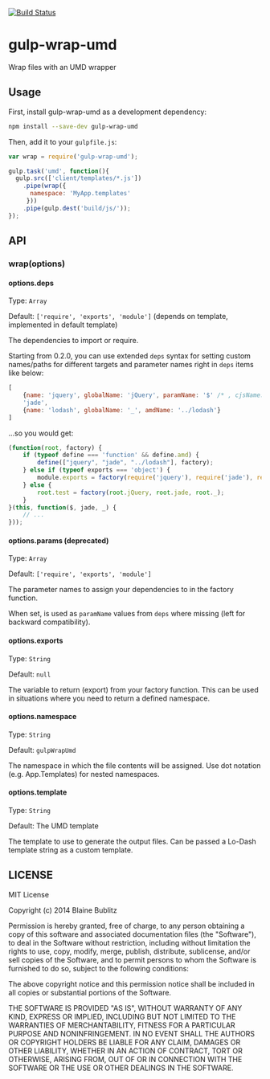 [![Build Status](https://travis-ci.org/phated/gulp-wrap-umd.png?branch=master)](https://travis-ci.org/phated/gulp-wrap-umd)

# gulp-wrap-umd

Wrap files with an UMD wrapper

## Usage

First, install gulp-wrap-umd as a development dependency:

```bash
npm install --save-dev gulp-wrap-umd
```

Then, add it to your `gulpfile.js`:

```js
var wrap = require('gulp-wrap-umd');

gulp.task('umd', function(){
  gulp.src(['client/templates/*.js'])
    .pipe(wrap({
      namespace: 'MyApp.templates'
     }))
    .pipe(gulp.dest('build/js/'));
});
```

## API

### wrap(options)

#### options.deps

Type: `Array`

Default: `['require', 'exports', 'module']` (depends on template, implemented in default template)

The dependencies to import or require.

Starting from 0.2.0, you can use extended `deps` syntax for setting custom names/paths for different targets and parameter names right in `deps` items like below:
```javascript
[
    {name: 'jquery', globalName: 'jQuery', paramName: '$' /* , cjsName: ..., amdName: ... */},
    'jade',
    {name: 'lodash', globalName: '_', amdName: '../lodash'}
]
```
...so you would get:
```javascript
(function(root, factory) {
    if (typeof define === 'function' && define.amd) {
        define(["jquery", "jade", "../lodash"], factory);
    } else if (typeof exports === 'object') {
        module.exports = factory(require('jquery'), require('jade'), require('lodash'));
    } else {
        root.test = factory(root.jQuery, root.jade, root._);
    }
}(this, function($, jade, _) {
    // ...
}));
```

#### options.params (deprecated)

Type: `Array`

Default: `['require', 'exports', 'module']`

The parameter names to assign your dependencies to in the factory function.

When set, is used as `paramName` values from `deps` where missing (left for backward compatibility).

#### options.exports

Type: `String`

Default: `null`

The variable to return (export) from your factory function.  This can be used in situations where you need to return a defined namespace.

#### options.namespace

Type: `String`

Default: `gulpWrapUmd`

The namespace in which the file contents will be assigned. Use dot notation (e.g. App.Templates) for nested namespaces.

#### options.template

Type: `String`

Default: The UMD template

The template to use to generate the output files. Can be passed a Lo-Dash template string as a custom template.

## LICENSE

MIT License

Copyright (c) 2014 Blaine Bublitz

Permission is hereby granted, free of charge, to any person obtaining
a copy of this software and associated documentation files (the
"Software"), to deal in the Software without restriction, including
without limitation the rights to use, copy, modify, merge, publish,
distribute, sublicense, and/or sell copies of the Software, and to
permit persons to whom the Software is furnished to do so, subject to
the following conditions:

The above copyright notice and this permission notice shall be
included in all copies or substantial portions of the Software.

THE SOFTWARE IS PROVIDED "AS IS", WITHOUT WARRANTY OF ANY KIND,
EXPRESS OR IMPLIED, INCLUDING BUT NOT LIMITED TO THE WARRANTIES OF
MERCHANTABILITY, FITNESS FOR A PARTICULAR PURPOSE AND
NONINFRINGEMENT. IN NO EVENT SHALL THE AUTHORS OR COPYRIGHT HOLDERS BE
LIABLE FOR ANY CLAIM, DAMAGES OR OTHER LIABILITY, WHETHER IN AN ACTION
OF CONTRACT, TORT OR OTHERWISE, ARISING FROM, OUT OF OR IN CONNECTION
WITH THE SOFTWARE OR THE USE OR OTHER DEALINGS IN THE SOFTWARE.
